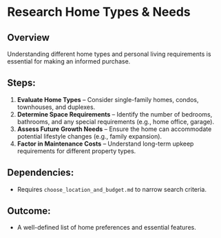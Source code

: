 # Research Home Types & Needs

## Overview
Understanding different home types and personal living requirements is essential for making an informed purchase.

## Steps:
1. **Evaluate Home Types** – Consider single-family homes, condos, townhouses, and duplexes.
2. **Determine Space Requirements** – Identify the number of bedrooms, bathrooms, and any special requirements (e.g., home office, garage).
3. **Assess Future Growth Needs** – Ensure the home can accommodate potential lifestyle changes (e.g., family expansion).
4. **Factor in Maintenance Costs** – Understand long-term upkeep requirements for different property types.

## Dependencies:
- Requires `choose_location_and_budget.md` to narrow search criteria.

## Outcome:
- A well-defined list of home preferences and essential features.
